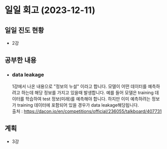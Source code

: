 # 일일 회고 (2023-12-11)

## 일일 진도 현황
- 2강

## 공부한 내용
- ### data leakage
  1강에서 나온 내용으로 "정보의 누설" 이라고 합니다. 모델이 어떤 데이터를 예측하려고 하는데 해당 정보를 가지고 있을때 발생합니다. 예를 들어 모델은 training 데이터를 학습하여 test 정보(미래)를 예측해야 합니다. 하지만 이미 예측하려는 정보가 training 데이터에 포함되어 있을 경우가 data leakage해당됩니다.   
  출처 : https://dacon.io/en/competitions/official/236055/talkboard/407731  

## 계획
- 3강